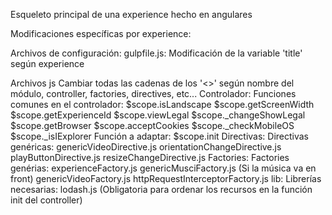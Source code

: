 Esqueleto principal de una experience hecho en angulares


Modificaciones específicas por experience:

Archivos de configuración:
	gulpfile.js: Modificación de la variable 'title' según experience

Archivos js
	Cambiar todas las cadenas de los '<>' según nombre del módulo, controller, factories, directives, etc...
Controlador:
	Funciones comunes en el controlador:
		$scope.isLandscape
		$scope.getScreenWidth
		$scope.getExperienceId
		$scope.viewLegal
		$scope._changeShowLegal
		$scope.getBrowser
		$scope.acceptCookies
		$scope._checkMobileOS
		$scope._isIExplorer
	Función a adaptar:
		$scope.init
Directivas:
	Directivas genéricas:
		genericVideoDirective.js
		orientationChangeDirective.js
		playButtonDirective.js
		resizeChangeDirective.js
Factories:
	Factories genérias:
		experienceFactory.js
		genericMusciFactory.js (Si la música va en front)
		genericVideoFactory.js
		httpRequestInterceptorFactory.js
lib:
	Librerías necesarias:
		lodash.js (Obligatoria para ordenar los recursos en la función init del controller)